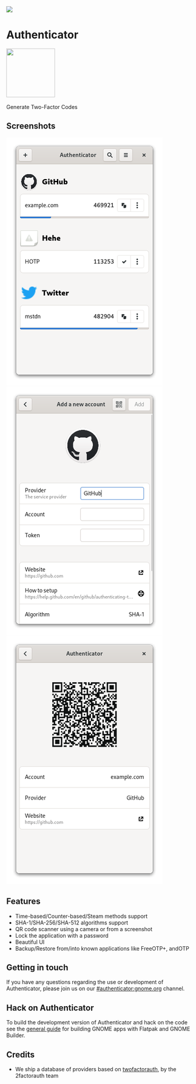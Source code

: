 <a href="https://flathub.org/apps/details/com.belmoussaoui.Authenticator">
<img src="https://flathub.org/assets/badges/flathub-badge-i-en.png" width="190px" />
</a>

# Authenticator

<img src="https://gitlab.gnome.org/bilelmoussaoui/authenticator/raw/master/data/icons/com.belmoussaoui.Authenticator.svg" width="128px" height="128px" />

<p>Generate Two-Factor Codes</p>

## Screenshots

![screenshot](data/screenshots/screenshot1.png)
![screenshot](data/screenshots/screenshot2.png)
![screenshot](data/screenshots/screenshot3.png)

## Features

- Time-based/Counter-based/Steam methods support
- SHA-1/SHA-256/SHA-512 algorithms support
- QR code scanner using a camera or from a screenshot
- Lock the application with a password
- Beautiful UI
- Backup/Restore from/into known applications like FreeOTP+, andOTP

## Getting in touch

If you have any questions regarding the use or development of Authenticator, please join us on our [#authenticator:gnome.org](https://matrix.to/#/#authenticator:gnome.org) channel.

## Hack on Authenticator

To build the development version of Authenticator and hack on the code
see the [general guide](https://wiki.gnome.org/Newcomers/BuildProject)
for building GNOME apps with Flatpak and GNOME Builder.

## Credits

- We ship a database of providers based on [twofactorauth](https://github.com/2factorauth/twofactorauth), by the 2factorauth team
